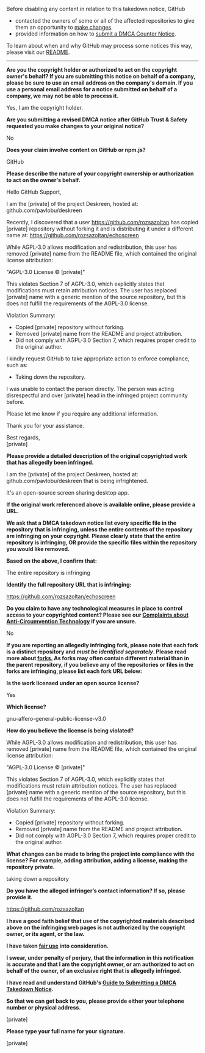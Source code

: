Before disabling any content in relation to this takedown notice, GitHub
- contacted the owners of some or all of the affected repositories to give them an opportunity to [make changes](https://docs.github.com/en/github/site-policy/dmca-takedown-policy#a-how-does-this-actually-work).
- provided information on how to [submit a DMCA Counter Notice](https://docs.github.com/en/articles/guide-to-submitting-a-dmca-counter-notice).

To learn about when and why GitHub may process some notices this way, please visit our [README](https://github.com/github/dmca/blob/master/README.md#anatomy-of-a-takedown-notice).

---

**Are you the copyright holder or authorized to act on the copyright owner's behalf? If you are submitting this notice on behalf of a company, please be sure to use an email address on the company's domain. If you use a personal email address for a notice submitted on behalf of a company, we may not be able to process it.**

Yes, I am the copyright holder.

**Are you submitting a revised DMCA notice after GitHub Trust & Safety requested you make changes to your original notice?**

No

**Does your claim involve content on GitHub or npm.js?**

GitHub

**Please describe the nature of your copyright ownership or authorization to act on the owner's behalf.**

Hello GitHub Support,

I am the [private] of the project Deskreen, hosted at:
github.com/pavlobu/deskreen

Recently, I discovered that a user https://github.com/rozsazoltan has
copied [private] repository without forking it and is distributing it under a
different name at:
https://github.com/rozsazoltan/echoscreen

While AGPL-3.0 allows modification and redistribution, this user has
removed [private] name from the README file, which contained the original
license attribution:

"AGPL-3.0 License © [private]"

This violates Section 7 of AGPL-3.0, which explicitly states that
modifications must retain attribution notices. The user has replaced
[private] name with a generic mention of the source repository, but this does
not fulfill the requirements of the AGPL-3.0 license.

Violation Summary:
* Copied [private] repository without forking.
* Removed [private] name from the README and project attribution.
* Did not comply with AGPL-3.0 Section 7, which requires proper credit
to the original author.

I kindly request GitHub to take appropriate action to enforce
compliance, such as:

* Taking down the repository.

I was unable to contact the person directly.
The person was acting disrespectful and over [private] head in the infringed project community before.

Please let me know if you require any additional information.

Thank you for your assistance.

Best regards,  
[private]

**Please provide a detailed description of the original copyrighted work that has allegedly been infringed.**

I am the [private] of the project Deskreen, hosted at:
github.com/pavlobu/deskreen
that is being infrightened.

It's an open-source screen sharing desktop app.

**If the original work referenced above is available online, please provide a URL.**

**We ask that a DMCA takedown notice list every specific file in the repository that is infringing, unless the entire contents of the repository are infringing on your copyright. Please clearly state that the entire repository is infringing, OR provide the specific files within the repository you would like removed.**

**Based on the above, I confirm that:**

The entire repository is infringing

**Identify the full repository URL that is infringing:**

https://github.com/rozsazoltan/echoscreen

**Do you claim to have any technological measures in place to control access to your copyrighted content? Please see our <a href="https://docs.github.com/articles/guide-to-submitting-a-dmca-takedown-notice#complaints-about-anti-circumvention-technology">Complaints about Anti-Circumvention Technology</a> if you are unsure.**

No

**If you are reporting an allegedly infringing fork, please note that each fork is a distinct repository and <i>must be identified separately</i>. Please read more about <a href="https://docs.github.com/articles/dmca-takedown-policy#b-what-about-forks-or-whats-a-fork">forks.</a> As forks may often contain different material than in the parent repository, if you believe any of the repositories or files in the forks are infringing, please list each fork URL below:**

**Is the work licensed under an open source license?**

Yes

**Which license?**

gnu-affero-general-public-license-v3.0

**How do you believe the license is being violated?**

While AGPL-3.0 allows modification and redistribution, this user has
removed [private] name from the README file, which contained the original
license attribution:

"AGPL-3.0 License © [private]"

This violates Section 7 of AGPL-3.0, which explicitly states that
modifications must retain attribution notices. The user has replaced
[private] name with a generic mention of the source repository, but this does
not fulfill the requirements of the AGPL-3.0 license.

Violation Summary:
* Copied [private] repository without forking.
* Removed [private] name from the README and project attribution.
* Did not comply with AGPL-3.0 Section 7, which requires proper credit
to the original author.

**What changes can be made to bring the project into compliance with the license? For example, adding attribution, adding a license, making the repository private.**

taking down a repository

**Do you have the alleged infringer’s contact information? If so, please provide it.**

https://github.com/rozsazoltan

**I have a good faith belief that use of the copyrighted materials described above on the infringing web pages is not authorized by the copyright owner, or its agent, or the law.**

**I have taken <a href="https://www.lumendatabase.org/topics/22">fair use</a> into consideration.**

**I swear, under penalty of perjury, that the information in this notification is accurate and that I am the copyright owner, or am authorized to act on behalf of the owner, of an exclusive right that is allegedly infringed.**

**I have read and understand GitHub's <a href="https://docs.github.com/articles/guide-to-submitting-a-dmca-takedown-notice/">Guide to Submitting a DMCA Takedown Notice</a>.**

**So that we can get back to you, please provide either your telephone number or physical address.**

[private]

**Please type your full name for your signature.**

[private]

